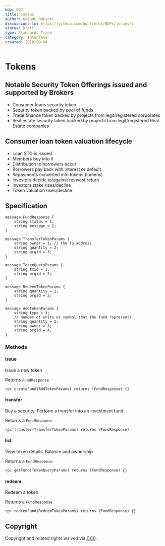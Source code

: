 ```yaml
---
bdp: 007
title: Tokens
author: Kayode Odeyemi
discussions-to: https://github.com/huntrecht/BDPs/issues/7
status: Draft
type: Standards Track
category: Interface
created: 2018-09-04
---
```

# Tokens

## Notable Security Token Offerings issued and supported by Brokers
- Consumer loans security token
- Security token backed by pool of funds
- Trade finance token backed by projects from legit/registered corporates
- Real estate security token backed by projects from legit/registered Real
    Estate companies

## Consumer loan token valuation lifecycle
- Loan STO is issued
- Members buy into it
- Distribution to borrowers occur
- Borrowers pay back with interest or default
- Repayments converted into tokens (lumens)
- Investors decide to/against reinvest return
- Investors stake rises/decline
- Token valuation rises/decline

## Specification
```
message FundResponse {
    string status = 1;
    string message = 2;
}

message TransferTokenParams {
    string owner = 1; // the to address
    string quantity = 2;
    string orgid = 3;
}

message TokenQueryParams {
    string txid = 1;
    string orgid = 2;
}

message RedeemTokenParams {
    string quantity = 1;
    string orgid = 2;
}

message AddTokenParams { 
    string type = 1;
    // number of units os symbol that the fund represents
    string quantity = 2; 
    string owner = 3;
    string orgid = 4;
}
```
### Methods

#### issue

Issue a new token

Returns `FundResponse`

`rpc createFund(AddTokenParams) returns (FundResponse) {}`

#### transfer

Buy a security. Perform a transfer into an investment fund.

Returns a `FundResponse`

`rpc transfer(TransferTokenParams) returns (FundResponse)`

#### list

View token details. Balance and ownership

Returns a `FundResponse`

`rpc getFund(TokenQueryParams) returns (FundResponse) {}`

#### redeem

Redeem a token

Returns a `FundResponse`

`rpc redeemFund(RedeemTokenParams) returns (FundResponse) {}`

## Copyright
Copyright and related rights waived via
[CC0](https://creativecommons.org/publicdomain/zero/1.0/).
